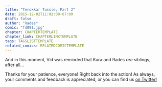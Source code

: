 ```yaml
---
title: "Terokkar Tussle, Part 2"
date: 2015-12-02T11:02:00-07:00
draft: false
author: "Rades"
comic: "fd091.jpg"
chapter: CHAPTERTEMPLATE
chapter_link: CHAPTERLINKTEMPLATE
tags: TAGSLISTTEMPLATE
related_comics: RELATEDCOMICTEMPLATE
---
```


And in this moment, Vid was reminded that Kura and Rades *are* siblings, after all…


Thanks for your patience, everyone! Right back into the action! As always, your comments and feedback is appreciated, or you can find us [on Twitter!](https://twitter.com/fromdraenor)

